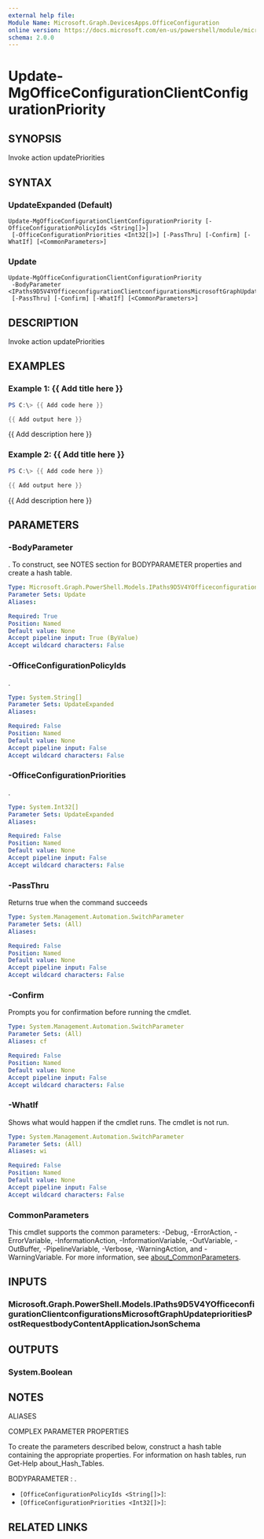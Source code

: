 ```yaml
---
external help file:
Module Name: Microsoft.Graph.DevicesApps.OfficeConfiguration
online version: https://docs.microsoft.com/en-us/powershell/module/microsoft.graph.devicesapps.officeconfiguration/update-mgofficeconfigurationclientconfigurationpriority
schema: 2.0.0
---
```


# Update-MgOfficeConfigurationClientConfigurationPriority

## SYNOPSIS
Invoke action updatePriorities

## SYNTAX

### UpdateExpanded (Default)
```
Update-MgOfficeConfigurationClientConfigurationPriority [-OfficeConfigurationPolicyIds <String[]>]
 [-OfficeConfigurationPriorities <Int32[]>] [-PassThru] [-Confirm] [-WhatIf] [<CommonParameters>]
```

### Update
```
Update-MgOfficeConfigurationClientConfigurationPriority
 -BodyParameter <IPaths9D5V4YOfficeconfigurationClientconfigurationsMicrosoftGraphUpdateprioritiesPostRequestbodyContentApplicationJsonSchema>
 [-PassThru] [-Confirm] [-WhatIf] [<CommonParameters>]
```

## DESCRIPTION
Invoke action updatePriorities

## EXAMPLES

### Example 1: {{ Add title here }}
```powershell
PS C:\> {{ Add code here }}

{{ Add output here }}
```

{{ Add description here }}

### Example 2: {{ Add title here }}
```powershell
PS C:\> {{ Add code here }}

{{ Add output here }}
```

{{ Add description here }}

## PARAMETERS

### -BodyParameter
.
To construct, see NOTES section for BODYPARAMETER properties and create a hash table.

```yaml
Type: Microsoft.Graph.PowerShell.Models.IPaths9D5V4YOfficeconfigurationClientconfigurationsMicrosoftGraphUpdateprioritiesPostRequestbodyContentApplicationJsonSchema
Parameter Sets: Update
Aliases:

Required: True
Position: Named
Default value: None
Accept pipeline input: True (ByValue)
Accept wildcard characters: False
```

### -OfficeConfigurationPolicyIds
.

```yaml
Type: System.String[]
Parameter Sets: UpdateExpanded
Aliases:

Required: False
Position: Named
Default value: None
Accept pipeline input: False
Accept wildcard characters: False
```

### -OfficeConfigurationPriorities
.

```yaml
Type: System.Int32[]
Parameter Sets: UpdateExpanded
Aliases:

Required: False
Position: Named
Default value: None
Accept pipeline input: False
Accept wildcard characters: False
```

### -PassThru
Returns true when the command succeeds

```yaml
Type: System.Management.Automation.SwitchParameter
Parameter Sets: (All)
Aliases:

Required: False
Position: Named
Default value: None
Accept pipeline input: False
Accept wildcard characters: False
```

### -Confirm
Prompts you for confirmation before running the cmdlet.

```yaml
Type: System.Management.Automation.SwitchParameter
Parameter Sets: (All)
Aliases: cf

Required: False
Position: Named
Default value: None
Accept pipeline input: False
Accept wildcard characters: False
```

### -WhatIf
Shows what would happen if the cmdlet runs.
The cmdlet is not run.

```yaml
Type: System.Management.Automation.SwitchParameter
Parameter Sets: (All)
Aliases: wi

Required: False
Position: Named
Default value: None
Accept pipeline input: False
Accept wildcard characters: False
```

### CommonParameters
This cmdlet supports the common parameters: -Debug, -ErrorAction, -ErrorVariable, -InformationAction, -InformationVariable, -OutVariable, -OutBuffer, -PipelineVariable, -Verbose, -WarningAction, and -WarningVariable. For more information, see [about_CommonParameters](http://go.microsoft.com/fwlink/?LinkID=113216).

## INPUTS

### Microsoft.Graph.PowerShell.Models.IPaths9D5V4YOfficeconfigurationClientconfigurationsMicrosoftGraphUpdateprioritiesPostRequestbodyContentApplicationJsonSchema

## OUTPUTS

### System.Boolean

## NOTES

ALIASES

COMPLEX PARAMETER PROPERTIES

To create the parameters described below, construct a hash table containing the appropriate properties. For information on hash tables, run Get-Help about_Hash_Tables.


BODYPARAMETER <IPaths9D5V4YOfficeconfigurationClientconfigurationsMicrosoftGraphUpdateprioritiesPostRequestbodyContentApplicationJsonSchema>: .
  - `[OfficeConfigurationPolicyIds <String[]>]`: 
  - `[OfficeConfigurationPriorities <Int32[]>]`: 

## RELATED LINKS


